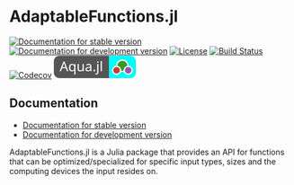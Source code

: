 # AdaptableFunctions.jl

[![Documentation for stable version](https://img.shields.io/badge/docs-stable-blue.svg)](https://oschulz.github.io/AdaptableFunctions.jl/stable)
[![Documentation for development version](https://img.shields.io/badge/docs-dev-blue.svg)](https://oschulz.github.io/AdaptableFunctions.jl/dev)
[![License](http://img.shields.io/badge/license-MIT-brightgreen.svg?style=flat)](LICENSE.md)
[![Build Status](https://github.com/oschulz/AdaptableFunctions.jl/workflows/CI/badge.svg?branch=main)](https://github.com/oschulz/AdaptableFunctions.jl/actions?query=workflow%3ACI)
[![Codecov](https://codecov.io/gh/oschulz/AdaptableFunctions.jl/branch/main/graph/badge.svg)](https://codecov.io/gh/oschulz/AdaptableFunctions.jl)
[![Aqua QA](https://raw.githubusercontent.com/JuliaTesting/Aqua.jl/master/badge.svg)](https://github.com/JuliaTesting/Aqua.jl)


## Documentation

* [Documentation for stable version](https://oschulz.github.io/AdaptableFunctions.jl/stable)
* [Documentation for development version](https://oschulz.github.io/AdaptableFunctions.jl/dev)

AdaptableFunctions.jl is a Julia package that provides an API for functions that can be optimized/specialized for specific input types, sizes and the computing devices the input resides on.
